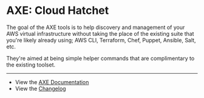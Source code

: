 # AXE: Cloud Hatchet

The goal of the AXE tools is to help discovery and management of your AWS virtual infrastructure without taking the place of the existing suite that you're likely already using; AWS CLI, Terraform, Chef, Puppet, Ansible, Salt, etc.

They're aimed at being simple helper commands that are complimentary to the existing toolset.

---

 - View the [AXE Documentation]
 - View the [Changelog]


[AXE Documentation]: http://127.0.0.1:8000
[Changelog]: http://127.0.0.1:8000


